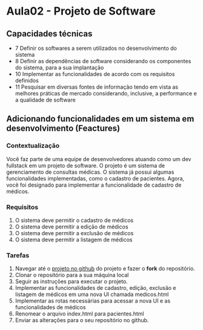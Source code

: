 # Aula02 - Projeto de Software

## Capacidades técnicas
- 7 Definir os softwares a serem utilizados no desenvolvimento do sistema
- 8 Definir as dependências de software considerando os componentes do sistema, para a sua implantação
- 10 Implementar as funcionalidades de acordo com os requisitos definidos
- 11 Pesquisar em diversas fontes de informação tendo em vista as melhores práticas de mercado considerando, inclusive, a performance e a qualidade de software
 
## Adicionando funcionalidades em um sistema em desenvolvimento (Feactures)

### Contextualização
Você faz parte de uma equipe de desenvolvedores atuando como um dev fullstack em um projeto de software. O projeto é um sistema de gerenciamento de consultas médicas. O sistema já possui algumas funcionalidades implementadas, como o cadastro de pacientes. Agora, você foi designado para implementar a funcionalidade de cadastro de médicos.

### Requisitos
1. O sistema deve permitir o cadastro de médicos
2. O sistema deve permitir a edição de médicos
3. O sistema deve permitir a exclusão de médicos
4. O sistema deve permitir a listagem de médicos

### Tarefas
1. Navegar até o [projeto no github](https://github.com/wellifabio/back-end-aula02-2025.git) do projeto e fazer o **fork** do repositório.
2. Clonar o repositório para a sua máquina local
3. Seguir as instruções para executar o projeto.
4. Implementar as funcionalidades de cadastro, edição, exclusão e listagem de médicos em uma nova UI chamada medicos.html
5. Implementar as rotas necessárias para acessar a nova UI e as funcionalidades de médicos
6. Renomear o arquivo index.html para pacientes.html
7. Enviar as alterações para o seu repositório no github.
